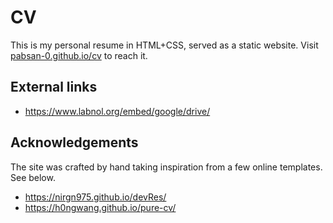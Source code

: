 # CV

This is my personal resume in HTML+CSS, served as a static website. Visit [pabsan-0.github.io/cv](https://pabsan-0.github.io/cv) to reach it. 


## External links

- https://www.labnol.org/embed/google/drive/

## Acknowledgements

The site was crafted by hand taking inspiration from a few online templates. See below.

- https://nirgn975.github.io/devRes/
- https://h0ngwang.github.io/pure-cv/


